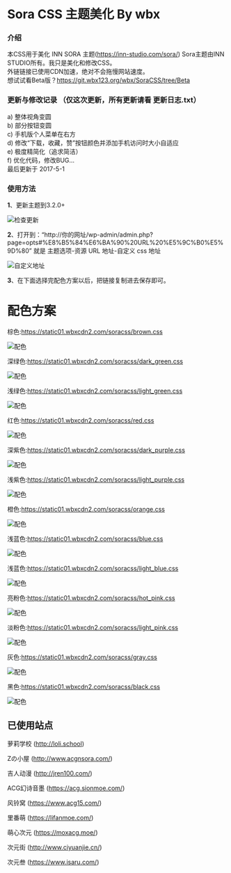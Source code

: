 # Sora CSS 主题美化 By wbx
### 介绍
本CSS用于美化 INN SORA 主题(https://inn-studio.com/sora/) Sora主题由INN STUDIO所有。我只是美化和修改CSS。<br>
外链链接已使用CDN加速，绝对不会拖慢网站速度。<br>
想试试看Beta版？https://git.wbx123.org/wbx/SoraCSS/tree/Beta

### 更新与修改记录 （仅这次更新，所有更新请看 更新日志.txt）
a)	整体视角变圆<br>
b)	部分按钮变圆<br>
c)	手机版个人菜单在右方<br>
d)	修改“下载，收藏，赞”按钮颜色并添加手机访问时大小自适应<br>
e)	极度精简化（追求简洁）<br>
f)	优化代码，修改BUG…<br>
最后更新于 2017-5-1<br>

### 使用方法
**1**、更新主题到3.2.0+

![检查更新](https://ooo.0o0.ooo/2017/04/28/59029cca59954.jpg)

**2**、打开到：“http://你的网址/wp-admin/admin.php?page=opts#%E8%B5%84%E6%BA%90%20URL%20%E5%9C%B0%E5%9D%80” 就是 主题选项-资源 URL 地址-自定义 css 地址

![自定义地址](https://ooo.0o0.ooo/2017/04/28/59029c93f089d.jpg)

**3**、在下面选择完配色方案以后，把链接复制进去保存即可。

# 配色方案

棕色:https://static01.wbxcdn2.com/soracss/brown.css

![配色](https://ooo.0o0.ooo/2017/04/28/5902bf9f9127a.jpg)

深绿色:https://static01.wbxcdn2.com/soracss/dark_green.css

![配色](https://ooo.0o0.ooo/2017/04/28/5902bf9f93fd8.jpg)

浅绿色:https://static01.wbxcdn2.com/soracss/light_green.css

![配色](https://ooo.0o0.ooo/2017/04/28/5902b7b7c86c3.jpg)

红色:https://static01.wbxcdn2.com/soracss/red.css

![配色](https://ooo.0o0.ooo/2017/04/28/5902bf9fc1f02.jpg)

深紫色:https://static01.wbxcdn2.com/soracss/dark_purple.css

![配色](https://ooo.0o0.ooo/2017/04/28/5902bfa1a8801.jpg)

浅紫色:https://static01.wbxcdn2.com/soracss/light_purple.css

![配色](https://ooo.0o0.ooo/2017/04/28/5902bfa1a4c6d.jpg)

橙色:https://static01.wbxcdn2.com/soracss/orange.css

![配色](https://ooo.0o0.ooo/2017/04/28/5902bfa1cb6eb.jpg)

浅蓝色:https://static01.wbxcdn2.com/soracss/blue.css

![配色](https://ooo.0o0.ooo/2017/04/28/5902bfa19b125.jpg)

浅蓝色:https://static01.wbxcdn2.com/soracss/light_blue.css

![配色](https://ooo.0o0.ooo/2017/04/28/5902c1d300ba5.jpg)

亮粉色:https://static01.wbxcdn2.com/soracss/hot_pink.css

![配色](https://ooo.0o0.ooo/2017/04/28/5902bfa19ef25.jpg)

淡粉色:https://static01.wbxcdn2.com/soracss/light_pink.css

![配色](https://ooo.0o0.ooo/2017/04/28/5902b7b7c6938.jpg)

灰色:https://static01.wbxcdn2.com/soracss/gray.css

![配色](https://ooo.0o0.ooo/2017/04/28/5902bfa1a2267.jpg)

黑色:https://static01.wbxcdn2.com/soracss/black.css

![配色](https://ooo.0o0.ooo/2017/04/28/5902bfa1986e4.jpg)

## 已使用站点
萝莉学校 (http://loli.school)

Zの小屋 (http://www.acgnsora.com/)

吉人动漫 (http://jren100.com/)

ACG幻诗音墨 (https://acg.sionmoe.com/)

风铃窝 (https://www.acg15.com/)

里番萌 (https://lifanmoe.com/)

萌心次元 (https://moxacg.moe/)

次元街 (http://www.ciyuanjie.cn/)

次元叁 (https://www.isaru.com/)